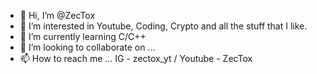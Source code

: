- 👋 Hi, I’m @ZecTox
- 👀 I’m interested in Youtube, Coding, Crypto and all the stuff that I like.
- 🌱 I’m currently learning C/C++
- 💞️ I’m looking to collaborate on ...
- 📫 How to reach me ... IG - zectox_yt / Youtube - ZecTox

<!---
ZecTox/ZecTox is a ✨ special ✨ repository because its `README.md` (this file) appears on your GitHub profile.
You can click the Preview link to take a look at your changes.
--->
